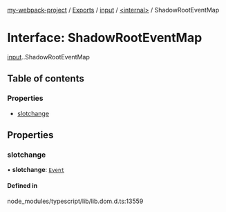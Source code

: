 [my-webpack-project](../README.md) / [Exports](../modules.md) / [input](../modules/input.md) / [<internal\>](../modules/input._internal_.md) / ShadowRootEventMap

# Interface: ShadowRootEventMap

[input](../modules/input.md).[<internal>](../modules/input._internal_.md).ShadowRootEventMap

## Table of contents

### Properties

- [slotchange](input._internal_.ShadowRootEventMap.md#slotchange)

## Properties

### slotchange

• **slotchange**: [`Event`](../modules/input._internal_.md#event)

#### Defined in

node_modules/typescript/lib/lib.dom.d.ts:13559
